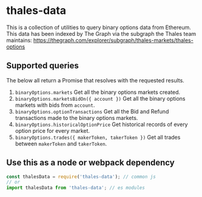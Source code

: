 # thales-data

This is a collection of utilities to query binary options data from Ethereum. This data has been indexed by The Graph via the subgraph the Thales team maintains: https://thegraph.com/explorer/subgraph/thales-markets/thales-options

## Supported queries

The below all return a Promise that resolves with the requested results.

1. `binaryOptions.markets` Get all the binary options markets created.
2. `binaryOptions.marketsBidOn({ account })` Get all the binary options markets with bids from `account`.
3. `binaryOptions.optionTransactions` Get all the Bid and Refund transactions made to the binary options markets.
4. `binaryOptions.historicalOptionPrice` Get historical records of every option price for every market.
5. `binaryOptions.trades({ makerToken, takerToken })` Get all trades between `makerToken` and `takerToken`.

## Use this as a node or webpack dependency

```javascript
const thalesData = require('thales-data'); // common js
// or
import thalesData from 'thales-data'; // es modules
```

